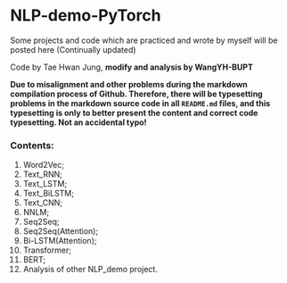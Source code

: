 # NLP-demo-PyTorch

Some projects and code which are practiced and wrote by myself will be posted here (Continually updated)

Code by Tae Hwan Jung, **modify and analysis by WangYH-BUPT**

**Due to misalignment and other problems during the markdown compilation process of Github. Therefore, there will be typesetting problems in the markdown source code in all `README.md` files, and this typesetting is only to better present the content and correct code typesetting. Not an accidental typo!**

### Contents:

1. Word2Vec;   
2. Text_RNN;    
3. Text_LSTM;    
4. Text_BiLSTM;    
5. Text_CNN;    
6. NNLM;
7. Seq2Seq;
8. Seq2Seq(Attention); 
9. Bi-LSTM(Attention);
10. Transformer;
11. BERT;
12. Analysis of other NLP_demo project.
